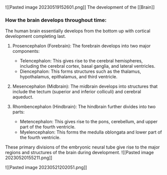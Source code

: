 ![[Pasted image 20230519152601.png]]
The development of the [[Brain]]

### How the brain develops throughout time:
The human brain essentially develops from the bottom up with cortical development completing last.

1.  Prosencephalon (Forebrain): The forebrain develops into two major components:
    
    -   Telencephalon: This gives rise to the cerebral hemispheres, including the cerebral cortex, basal ganglia, and lateral ventricles.
    -   Diencephalon: This forms structures such as the thalamus, hypothalamus, epithalamus, and third ventricle.
2.  Mesencephalon (Midbrain): The midbrain develops into structures that include the tectum (superior and inferior colliculi) and cerebral aqueduct.
    
3.  Rhombencephalon (Hindbrain): The hindbrain further divides into two parts:
    
    -   Metencephalon: This gives rise to the pons, cerebellum, and upper part of the fourth ventricle.
    -   Myelencephalon: This forms the medulla oblongata and lower part of the fourth ventricle.

These primary divisions of the embryonic neural tube give rise to the major regions and structures of the brain during development.
![[Pasted image 20230520155211.png]]

![[Pasted image 20230521202051.png]]